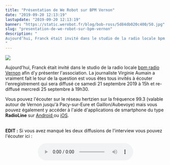 ```yaml
---
title: "Présentation de We Robot sur BPM Vernon"
date: "2019-09-20 12:13:19"
lastupdate: "2019-09-20 12:13:19"
banner: "https://static.werobot.fr/blog/bob-ross/5d84db020c400/50.jpg"
slug: "presentation-de-we-robot-sur-bpm-vernon"
description: " 
Aujourd’hui, Franck était invité dans le studio de la radio locale bpm radio Vernon afin d’y présenter l’association.
"
---
```

![](https://static.werobot.fr/blog/bob-ross/5d84db020c400/50.jpg)

Aujourd'hui, Franck était invité dans le studio de la radio locale <a href="https://www.facebook.com/BPMradioVernon/"> bpm radio Vernon</a> afin d'y présenter l'association.
La journaliste Virginie Aumain a vraiment fait le tour de la question est vous êtes tous invités à écouter l'enregistrement qui sera diffusé ce samedi 21 septembre 2019 à 15h et re-diffusé mercredi 25 septembre à 19h30.

Vous pouvez l'écouter sur le réseau hertzien sur la fréquence 99.3 (valable autour de Vernon jusqu'à Pacy-sur-Eure et Gaillon/Aubevoye) mais vous pouvez également y accéder à l'aide d'applications de smartphone du type **RadioLine** sur <a href="https://play.google.com/store/apps/details?id=com.radioline.android.radioline&hl=fr">Android </a> ou <a href="https://apps.apple.com/fr/app/radioline-live-radio-podcast/id945478998">iOS</a>.

<br>
<b>EDIT :</b> Si vous avez manqué les deux diffusions de l'interview vous pouvez l'écouter ici :

<div style="display: flex; justify-content: center; margin-bottom: 1em; margin-top: 1em;"><audio src="https://s.werobot.fr/25-09-2019-bpm-vernon-interview.mp3" controls /></div>

<!-- Peu de temps après la diffusion radio, nous rendrons l'enregistrement disponible sur notre site -->



    